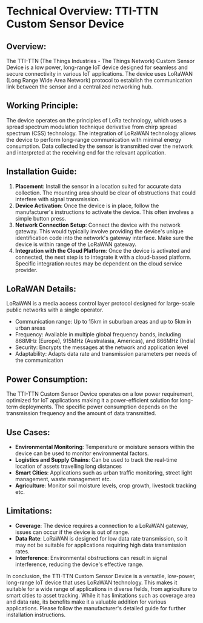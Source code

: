 # Technical Overview: TTI-TTN Custom Sensor Device

## Overview:

The TTI-TTN (The Things Industries - The Things Network) Custom Sensor Device is a low power, long-range IoT device designed for seamless and secure connectivity in various IoT applications. The device uses LoRaWAN (Long Range Wide Area Network) protocol to establish the communication link between the sensor and a centralized networking hub.

## Working Principle:

The device operates on the principles of LoRa technology, which uses a spread spectrum modulation technique derivative from chirp spread spectrum (CSS) technology. The integration of LoRaWAN technology allows the device to perform long-range communication with minimal energy consumption. Data collected by the sensor is transmitted over the network and interpreted at the receiving end for the relevant application.

## Installation Guide:

1. **Placement**: Install the sensor in a location suited for accurate data collection. The mounting area should be clear of obstructions that could interfere with signal transmission.
2. **Device Activation**: Once the device is in place, follow the manufacturer's instructions to activate the device. This often involves a simple button press.
3. **Network Connection Setup**: Connect the device with the network gateway. This would typically involve providing the device's unique identification code into the network's gateway interface. Make sure the device is within range of the LoRaWAN gateway.
4. **Integration with the Cloud Platform**: Once the device is activated and connected, the next step is to integrate it with a cloud-based platform. Specific integration routes may be dependent on the cloud service provider.

## LoRaWAN Details:

LoRaWAN is a media access control layer protocol designed for large-scale public networks with a single operator. 

- Communication range: Up to 15km in suburban areas and up to 5km in urban areas
- Frequency: Available in multiple global frequency bands, including 868MHz (Europe), 915MHz (Australasia, Americas), and 866MHz (India)
- Security: Encrypts the messages at the network and application level
- Adaptability: Adapts data rate and transmission parameters per needs of the communication

## Power Consumption:

The TTI-TTN Custom Sensor Device operates on a low power requirement, optimized for IoT applications making it a power-efficient solution for long-term deployments. The specific power consumption depends on the transmission frequency and the amount of data transmitted. 

## Use Cases:

- **Environmental Monitoring**: Temperature or moisture sensors within the device can be used to monitor environmental factors.
- **Logistics and Supply Chains**: Can be used to track the real-time location of assets travelling long distances
- **Smart Cities**: Applications such as urban traffic monitoring, street light management, waste management etc.
- **Agriculture**: Monitor soil moisture levels, crop growth, livestock tracking etc.

## Limitations:

- **Coverage**: The device requires a connection to a LoRaWAN gateway, issues can occur if the device is out of range.
- **Data Rate**: LoRaWAN is designed for low data rate transmission, so it may not be suitable for applications requiring high data transmission rates.
- **Interference**: Environmental obstructions can result in signal interference, reducing the device's effective range.
  
In conclusion, the TTI-TTN Custom Sensor Device is a versatile, low-power, long-range IoT device that uses LoRaWAN technology. This makes it suitable for a wide range of applications in diverse fields, from agriculture to smart cities to asset tracking. While it has limitations such as coverage area and data rate, its benefits make it a valuable addition for various applications. Please follow the manufacturer's detailed guide for further installation instructions.